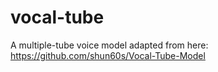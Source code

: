 # vocal-tube

A multiple-tube voice model adapted from here: https://github.com/shun60s/Vocal-Tube-Model
